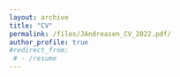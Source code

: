 ```yaml
---
layout: archive
title: "CV"
permalink: /files/JAndreasen_CV_2022.pdf/
author_profile: true
#redirect_from:
 # - /resume
---
```



